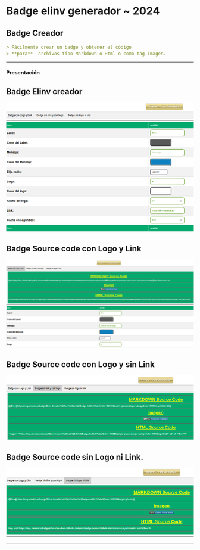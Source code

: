 # Badge elinv generador ~ 2024
## Badge Creador
```markdown
> Fácilmente crear un badge y obtener el código 
> **para**  archivos tipo Markdown o Html o como tag Imagen.
```
___
#### Presentación
## Badge Elinv creador

![Badge Elinv creador.](/1.png)

## Badge Source code con Logo y Link
![Badge Source code con Logo y Link.](/2.png)

## Badge Source code con Logo y sin Link
![Badge Source code con Logo y sin Link.](/3.png)

## Badge Source code sin Logo ni Link.
![Badge Source code sin Logo ni Link.](/4.png)
___

